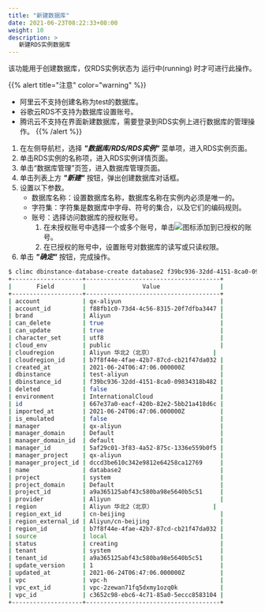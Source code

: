```yaml
---
title: "新建数据库"
date: 2021-06-23T08:22:33+08:00
weight: 10
description: >
   新建RDS实例数据库
---
```


该功能用于创建数据库，仅RDS实例状态为 运行中(running) 时才可进行此操作。

{{% alert title="注意" color="warning" %}}
- 阿里云不支持创建名称为test的数据库。
- 谷歌云RDS不支持为数据库设置账号。
- 腾讯云不支持在界面新建数据库，需要登录到RDS实例上进行数据库的管理操作。
{{% /alert %}}

1. 在左侧导航栏，选择 **_"数据库/RDS/RDS实例"_** 菜单项，进入RDS实例页面。
2. 单击RDS实例的名称项，进入RDS实例详情页面。
2. 单击“数据库管理”页签，进入数据库管理页面。
2. 单击列表上方 **_"新建"_** 按钮，弹出创建数据库对话框。
3. 设置以下参数。
    - 数据库名称：设置数据库名称，数据库名称在实例内必须是唯一的。
    - 字符集：字符集是数据库中字母、符号的集合，以及它们的编码规则。
    - 账号：选择访问数据库的授权账号。
        1. 在未授权账号中选择一个或多个账号，单击![](../../images/database/>.png)图标添加到已授权的账号。
        2. 在已授权的账号中，设置账号对数据库的读写或只读权限。
4. 单击 **_"确定"_** 按钮，完成操作。


```bash
$ climc dbinstance-database-create database2 f39bc936-32dd-4151-8ca0-09834318b482 --character-set utf8
+--------------------+--------------------------------------+
|       Field        |                Value                 |
+--------------------+--------------------------------------+
| account            | qx-aliyun                            |
| account_id         | f88fb1c0-73d4-4c56-8315-20f7dfba3447 |
| brand              | Aliyun                               |
| can_delete         | true                                 |
| can_update         | true                                 |
| character_set      | utf8                                 |
| cloud_env          | public                               |
| cloudregion        | Aliyun 华北2（北京）                 |
| cloudregion_id     | b7f8f44e-4fae-42b7-87cd-cb21f47da032 |
| created_at         | 2021-06-24T06:47:06.000000Z          |
| dbinstance         | test-aliyun                          |
| dbinstance_id      | f39bc936-32dd-4151-8ca0-09834318b482 |
| deleted            | false                                |
| environment        | InternationalCloud                   |
| id                 | 667e37a0-eacf-420b-82e2-5bb21a418d6c |
| imported_at        | 2021-06-24T06:47:06.000000Z          |
| is_emulated        | false                                |
| manager            | qx-aliyun                            |
| manager_domain     | Default                              |
| manager_domain_id  | default                              |
| manager_id         | 5af29c01-3f83-4a52-875c-1336e559b0f5 |
| manager_project    | qx-aliyun                            |
| manager_project_id | dccd3be610c342e9812e64258ca12769     |
| name               | database2                            |
| project            | system                               |
| project_domain     | Default                              |
| project_id         | a9a365125abf43c580ba98e5640b5c51     |
| provider           | Aliyun                               |
| region             | Aliyun 华北2（北京）                 |
| region_ext_id      | cn-beijing                           |
| region_external_id | Aliyun/cn-beijing                    |
| region_id          | b7f8f44e-4fae-42b7-87cd-cb21f47da032 |
| source             | local                                |
| status             | creating                             |
| tenant             | system                               |
| tenant_id          | a9a365125abf43c580ba98e5640b5c51     |
| update_version     | 1                                    |
| updated_at         | 2021-06-24T06:47:06.000000Z          |
| vpc                | vpc-h                                |
| vpc_ext_id         | vpc-2zewan71fq5dxmy1ozq0k            |
| vpc_id             | c3652c98-ebc6-4c71-85a0-5eccc8583104 |
+--------------------+--------------------------------------+
```


